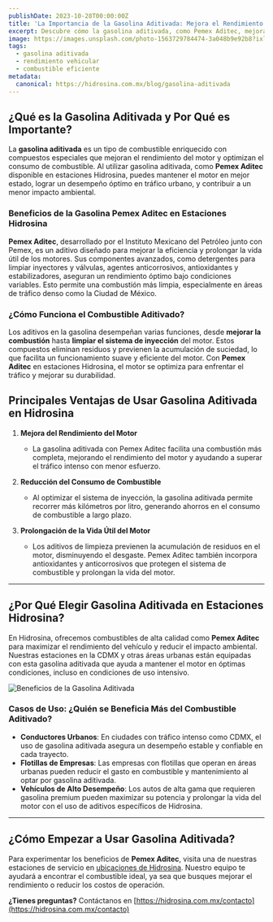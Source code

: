 ```yaml
---
publishDate: 2023-10-28T00:00:00Z
title: 'La Importancia de la Gasolina Aditivada: Mejora el Rendimiento de tu Vehículo'
excerpt: Descubre cómo la gasolina aditivada, como Pemex Aditec, mejora el rendimiento de tu vehículo y reduce el consumo de combustible.
image: https://images.unsplash.com/photo-1563729784474-3a048b9e92b8?ixlib=rb-4.0.3&auto=format&fit=crop&w=2070&q=80
tags:
  - gasolina aditivada
  - rendimiento vehicular
  - combustible eficiente
metadata:
  canonical: https://hidrosina.com.mx/blog/gasolina-aditivada
---
```


## ¿Qué es la Gasolina Aditivada y Por Qué es Importante?

La **gasolina aditivada** es un tipo de combustible enriquecido con compuestos especiales que mejoran el rendimiento del motor y optimizan el consumo de combustible. Al utilizar gasolina aditivada, como **Pemex Aditec** disponible en estaciones Hidrosina, puedes mantener el motor en mejor estado, lograr un desempeño óptimo en tráfico urbano, y contribuir a un menor impacto ambiental.

### Beneficios de la Gasolina Pemex Aditec en Estaciones Hidrosina

**Pemex Aditec**, desarrollado por el Instituto Mexicano del Petróleo junto con Pemex, es un aditivo diseñado para mejorar la eficiencia y prolongar la vida útil de los motores. Sus componentes avanzados, como detergentes para limpiar inyectores y válvulas, agentes anticorrosivos, antioxidantes y estabilizadores, aseguran un rendimiento óptimo bajo condiciones variables. Esto permite una combustión más limpia, especialmente en áreas de tráfico denso como la Ciudad de México.

### ¿Cómo Funciona el Combustible Aditivado?

Los aditivos en la gasolina desempeñan varias funciones, desde **mejorar la combustión** hasta **limpiar el sistema de inyección** del motor. Estos compuestos eliminan residuos y previenen la acumulación de suciedad, lo que facilita un funcionamiento suave y eficiente del motor. Con **Pemex Aditec** en estaciones Hidrosina, el motor se optimiza para enfrentar el tráfico y mejorar su durabilidad.

## Principales Ventajas de Usar Gasolina Aditivada en Hidrosina

1. **Mejora del Rendimiento del Motor**
   - La gasolina aditivada con Pemex Aditec facilita una combustión más completa, mejorando el rendimiento del motor y ayudando a superar el tráfico intenso con menor esfuerzo.

2. **Reducción del Consumo de Combustible**
   - Al optimizar el sistema de inyección, la gasolina aditivada permite recorrer más kilómetros por litro, generando ahorros en el consumo de combustible a largo plazo.

3. **Prolongación de la Vida Útil del Motor**
   - Los aditivos de limpieza previenen la acumulación de residuos en el motor, disminuyendo el desgaste. Pemex Aditec también incorpora antioxidantes y anticorrosivos que protegen el sistema de combustible y prolongan la vida del motor.

---

## ¿Por Qué Elegir Gasolina Aditivada en Estaciones Hidrosina?

En Hidrosina, ofrecemos combustibles de alta calidad como **Pemex Aditec** para maximizar el rendimiento del vehículo y reducir el impacto ambiental. Nuestras estaciones en la CDMX y otras áreas urbanas están equipadas con esta gasolina aditivada que ayuda a mantener el motor en óptimas condiciones, incluso en condiciones de uso intensivo.

![Beneficios de la Gasolina Aditivada](https://images.unsplash.com/photo-1556741533-f6acd64767f3?ixlib=rb-4.0.3&auto=format&fit=crop&w=1639&q=80)

### Casos de Uso: ¿Quién se Beneficia Más del Combustible Aditivado?

- **Conductores Urbanos**: En ciudades con tráfico intenso como CDMX, el uso de gasolina aditivada asegura un desempeño estable y confiable en cada trayecto.
- **Flotillas de Empresas**: Las empresas con flotillas que operan en áreas urbanas pueden reducir el gasto en combustible y mantenimiento al optar por gasolina aditivada.
- **Vehículos de Alto Desempeño**: Los autos de alta gama que requieren gasolina premium pueden maximizar su potencia y prolongar la vida del motor con el uso de aditivos específicos de Hidrosina.

---

## ¿Cómo Empezar a Usar Gasolina Aditivada?

Para experimentar los beneficios de **Pemex Aditec**, visita una de nuestras estaciones de servicio en [ubicaciones de Hidrosina](https://hidrosina.com.mx/estaciones). Nuestro equipo te ayudará a encontrar el combustible ideal, ya sea que busques mejorar el rendimiento o reducir los costos de operación.

**¿Tienes preguntas?** Contáctanos en [https://hidrosina.com.mx/contacto](https://hidrosina.com.mx/contacto)
